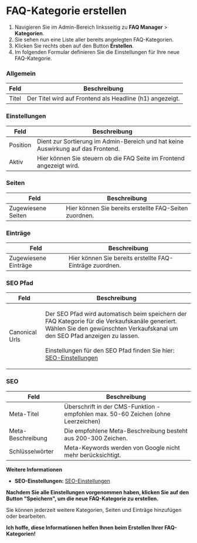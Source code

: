 # FAQ-Kategorie erstellen

1. Navigieren Sie im Admin-Bereich linksseitig zu **FAQ Manager** > **Kategorien**.
2. Sie sehen nun eine Liste aller bereits angelegten FAQ-Kategorien.
3. Klicken Sie rechts oben auf den Button **Erstellen**.
4. Im folgenden Formular definieren Sie die Einstellungen für Ihre neue FAQ-Kategorie.

### Allgemein

| Feld  | Beschreibung                                             |
| ----- | -------------------------------------------------------- |
| Titel | Der Titel wird auf Frontend als Headline (h1) angezeigt. |

### Einstellungen

| Feld     | Beschreibung                                                                     |
| -------- | -------------------------------------------------------------------------------- |
| Position | Dient zur Sortierung im Admin-Bereich und hat keine Auswirkung auf das Frontend. |
| Aktiv    | Hier können Sie steuern ob die FAQ Seite im Frontend angezeigt wird.             |

### Seiten

| Feld               | Beschreibung                                           |
| ------------------ | ------------------------------------------------------ |
| Zugewiesene Seiten | Hier können Sie bereits erstellte FAQ-Seiten zuordnen. |

### Einträge

| Feld                 | Beschreibung                                             |
| -------------------- | -------------------------------------------------------- |
| Zugewiesene Einträge | Hier können Sie bereits erstellte FAQ-Einträge zuordnen. |

### SEO Pfad

| Feld           | Beschreibung                                                                                                                                                                                                                                                                                                                        |
| -------------- | ----------------------------------------------------------------------------------------------------------------------------------------------------------------------------------------------------------------------------------------------------------------------------------------------------------------------------------- |
| Canonical Urls | <p>Der SEO Pfad wird automatisch beim speichern der FAQ Kategorie für die Verkaufskanäle generiert. Wählen Sie den gewünschten Verkaufskanal um den SEO Pfad anzeigen zu lassen.<br><br>Einstellungen für den SEO Pfad finden Sie hier: <a href="https://docs.shopware.com/en/shopware-6-en/settings/seo">SEO-Einstellungen</a></p> |

### SEO

| Feld              | Beschreibung                                                                      |
| ----------------- | --------------------------------------------------------------------------------- |
| Meta-Titel        | Überschrift in der CMS-Funktion - empfohlen max. 50-60 Zeichen (ohne Leerzeichen) |
| Meta-Beschreibung | Die empfohlene Meta-Beschreibung besteht aus 200-300 Zeichen.                     |
| Schlüsselwörter   | Meta-Keywords werden von Google nicht mehr berücksichtigt.                        |

**Weitere Informationen**

* **SEO-Einstellungen:** [SEO-Einstellungen](https://docs.shopware.com/en/shopware-6-en/settings/seo)

**Nachdem Sie alle Einstellungen vorgenommen haben, klicken Sie auf den Button "Speichern", um die neue FAQ-Kategorie zu erstellen.**

Sie können jederzeit weitere Kategorien, Seiten und Einträge hinzufügen oder bearbeiten.

**Ich hoffe, diese Informationen helfen Ihnen beim Erstellen Ihrer FAQ-Kategorien!**
